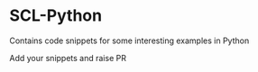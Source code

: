 # SCL-Python

Contains code snippets for some interesting examples in Python

Add your snippets and raise PR